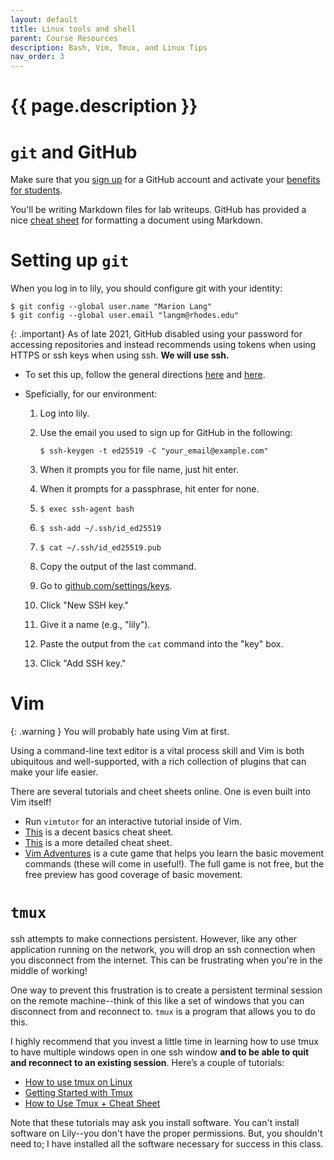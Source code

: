 ```yaml
---
layout: default
title: Linux tools and shell
parent: Course Resources
description: Bash, Vim, Tmux, and Linux Tips
nav_order: 3
---
```


# {{ page.description }}

# `git` and GitHub

Make sure that you [sign up](https://github.com/signup) for a GitHub account and
activate your [benefits for
students](https://education.github.com/discount_requests/pack_application).

You'll be writing Markdown files for lab writeups. GitHub has provided a nice
[cheat
sheet](https://docs.github.com/en/get-started/writing-on-github/getting-started-with-writing-and-formatting-on-github/basic-writing-and-formatting-syntax)
for formatting a document using Markdown.

# Setting up `git`

When you log in to lily, you should configure git with your identity:

```
$ git config --global user.name "Marion Lang"
$ git config --global user.email "langm@rhodes.edu"
```

{: .important}
As of late 2021, GitHub disabled using your password for
accessing repositories and instead recommends using tokens when using HTTPS or
ssh keys when using ssh. __We will use ssh.__

* To set this up, follow the general directions
  [here](https://docs.github.com/en/authentication/connecting-to-github-with-ssh/generating-a-new-ssh-key-and-adding-it-to-the-ssh-agent)
  and
  [here](https://docs.github.com/en/authentication/connecting-to-github-with-ssh/adding-a-new-ssh-key-to-your-github-account).

* Speficially, for our environment:

  1. Log into lily.
  2. Use the email you used to sign up for GitHub in the following: 

     ```
     $ ssh-keygen -t ed25519 -C "your_email@example.com"
     ```

  3. When it prompts you for file name, just hit enter.
  4. When it prompts for a passphrase, hit enter for none.
  5. `$ exec ssh-agent bash`
  6. `$ ssh-add ~/.ssh/id_ed25519`
  7. `$ cat ~/.ssh/id_ed25519.pub`
  8. Copy the output of the last command.
  9. Go to
     [github.com/settings/keys](https://github.com/settings/keys).
  10. Click "New SSH key."
  11. Give it a name (e.g., "lily").
  12. Paste the output from the `cat` command into the "key" box.
  13. Click "Add SSH key."

# Vim

{: .warning }
You will probably hate using Vim at first.

Using a command-line text editor is a vital process skill and Vim is both
ubiquitous and well-supported, with a rich collection of plugins that can make
your life easier.

There are several tutorials and cheet sheets online. One is even built into Vim
itself!

* Run `vimtutor` for an interactive tutorial inside of Vim.
* [This](https://devhints.io/vim) is a decent basics cheat sheet.
* [This](https://vim.rtorr.com/) is a more detailed cheat sheet.
* [Vim Adventures](https://vim-adventures.com) is a cute game that helps you
  learn the basic movement commands (these will come in useful!). The full game
  is not free, but the free preview has good coverage of basic movement.

# `tmux`

ssh attempts to make connections persistent. However, like any other application
running on the network, you will drop an ssh connection when you disconnect from
the internet. This can be frustrating when you're in the middle of working!

One way to prevent this frustration is to create a persistent terminal session
on the remote machine--think of this like a set of windows that you can
disconnect from and reconnect to.  `tmux` is a program that allows you to do
this.

I highly recommend that you invest a little time in learning how to use tmux to
have multiple windows open in one ssh window __and to be able to quit and
reconnect to an existing session__. Here’s a couple of tutorials:

* [How to use
  tmux on Linux](https://www.howtogeek.com/671422/how-to-use-tmux-on-linux-and-why-its-better-than-screen/)
* [Getting Started with Tmux](https://linuxhandbook.com/tmux/)
* [How to Use Tmux + Cheat
  Sheet](https://www.hostinger.com/tutorials/tmux-beginners-guide-and-cheat-sheet/)

Note that these tutorials may ask you install software. You can't install
software on Lily--you don't have the proper permissions. But, you shouldn't need
to; I have installed all the software necessary for success in this class.

